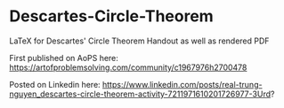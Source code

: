 # Descartes-Circle-Theorem
LaTeX for Descartes' Circle Theorem Handout as well as rendered PDF

First published on AoPS here: https://artofproblemsolving.com/community/c1967976h2700478

Posted on Linkedin here: https://www.linkedin.com/posts/real-trung-nguyen_descartes-circle-theorem-activity-7211971610201726977-3Urd?
